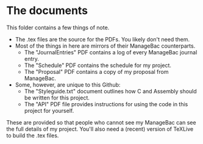 # The documents
This folder contains a few things of note.
- The .tex files are the source for the PDFs. You likely don't need them.
- Most of the things in here are mirrors of their ManageBac counterparts. 
	- The "JournalEntries" PDF contains a log of every ManageBac journal entry.
	- The "Schedule" PDF contains the schedule for my project.
	- The "Proposal" PDF contains a copy of my proposal from ManageBac.
- Some, however, are unique to this Github:
	- The "Styleguide.txt" document outlines how C and Assembly should be written for this project.
	- The "API" PDF file provides instructions for using the code in this project for yourself.

These are provided so that people who cannot see my ManageBac can see the full details of my project.
You'll also need a (recent) version of TeXLive to build the .tex files. 
